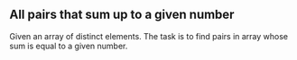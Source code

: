 ## All pairs that sum up to a given number

Given an array of distinct elements. The task is to find pairs in array whose sum is equal to a given number.